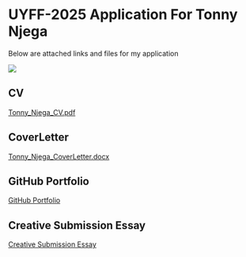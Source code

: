 # UYFF-2025 Application For Tonny Njega

Below are attached links and files for my application

<a href="https://linkedin.com/in/tonny-njega-481418328/"><img src="https://img.shields.io/badge/-LinkedIn-0072b1?&style=for-the-badge&logo=linkedin&logoColor=white" /></a>

## CV
[Tonny_Njega_CV.pdf](https://github.com/user-attachments/files/18239096/Tonny_Njega_CV.pdf)

## CoverLetter
[Tonny_Njega_CoverLetter.docx](https://github.com/user-attachments/files/18239168/Tonny_Njega_CoverLetter.docx)

## GitHub Portfolio
[GitHub Portfolio](https://github.com/Njega-01/My-Portfolio)

## Creative Submission Essay
[Creative Submission Essay](https://github.com/userattachments/files/18239983/Creative_Submission_Essay_TonnyNjega.docx)

